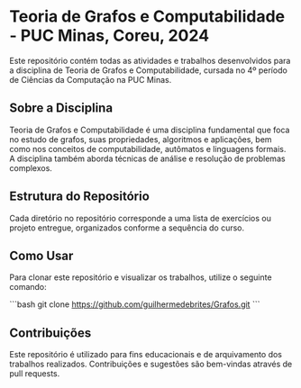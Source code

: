 
# Teoria de Grafos e Computabilidade - PUC Minas, Coreu, 2024

Este repositório contém todas as atividades e trabalhos desenvolvidos para a disciplina de Teoria de Grafos e Computabilidade, cursada no 4º período de Ciências da Computação na PUC Minas.

## Sobre a Disciplina

Teoria de Grafos e Computabilidade é uma disciplina fundamental que foca no estudo de grafos, suas propriedades, algoritmos e aplicações, bem como nos conceitos de computabilidade, autômatos e linguagens formais. A disciplina também aborda técnicas de análise e resolução de problemas complexos.

## Estrutura do Repositório

Cada diretório no repositório corresponde a uma lista de exercícios ou projeto entregue, organizados conforme a sequência do curso.

## Como Usar

Para clonar este repositório e visualizar os trabalhos, utilize o seguinte comando:

\`\`\`bash
git clone https://github.com/guilhermedebrites/Grafos.git
\`\`\`

## Contribuições

Este repositório é utilizado para fins educacionais e de arquivamento dos trabalhos realizados. Contribuições e sugestões são bem-vindas através de pull requests.
